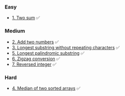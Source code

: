 
### Easy
* [1. Two sum](/easy/1_two_sum/requirements.md) ✅


### Medium
* [2. Add two numbers](/medium/2_add_two_numbers/requirements.md) ✅
* [3. Longest substring without repeating characters](/medium/3_longest_substring_without_repeating/requirements.md) ✅
* [5. Longest palindromic substring](/medium/5_longest_palindromic_substring/requirements.md) ✅
* [6. Zigzag conversion](/medium/6_zigzag_conversion/requirements.md) ✅
* [7. Reversed integer](/medium/7_reverse_integer/requirements.md) ✅


### Hard
* [4. Median of two sorted arrays](/hard/4_median_of_two_sorted_arrays/requirements.md) ✅
